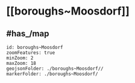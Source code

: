 # [[boroughs~Moosdorf]] 


## #has_/map  



```leaflet
id: boroughs~Moosdorf
zoomFeatures: true 
minZoom: 2 
maxZoom: 18
geojsonFolder: ./boroughs~Moosdorf//
markerFolder: ./boroughs~Moosdorf/
```

